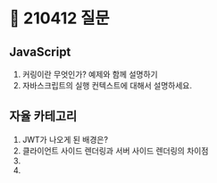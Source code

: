 # 📆 210412 질문

## JavaScript
1. 커링이란 무엇인가? 예제와 함께 설명하기
2. 자바스크립트의 실행 컨텍스트에 대해서 설명하세요.

## 자율 카테고리
1. JWT가 나오게 된 배경은?
2. 클라이언트 사이드 렌더링과 서버 사이드 렌더링의 차이점
3. 
4. 
